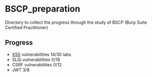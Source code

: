# BSCP_preparation
Directory to collect the progress through the study of BSCP (Burp Suite Certified Practitioner)

## Progress
 - [XSS](./xxs/xss.md) vulnerabilities 14/30 labs
 - SLQi vulnerabilities 0/18
 - CSRF vulnerabilities 0/12
 - JWT 3/8
